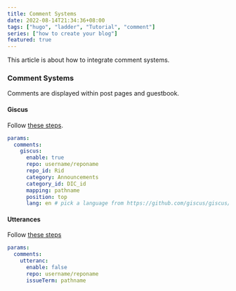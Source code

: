 ```yaml
---
title: Comment Systems
date: 2022-08-14T21:34:36+08:00
tags: ["hugo", "ladder", "Tutorial", "comment"]
series: ["how to create your blog"]
featured: true
---
```

This article is about how to integrate comment systems.
<!--more-->
### Comment Systems

Comments are displayed within post pages and guestbook.

#### Giscus

Follow [these steps](https://giscus.app/).

```yml
params:
  comments:
    giscus:
      enable: true
      repo: username/reponame
      repo_id: Rid
      category: Announcements
      category_id: DIC_id
      mapping: pathname
      position: top
      lang: en # pick a language from https://github.com/giscus/giscus/tree/main/locales
```

#### Utterances

Follow [these steps](https://utteranc.es/)

```yml
params:
  comments:
    utteranc:
      enable: false
      repo: username/reponame
      issueTerm: pathname
```
